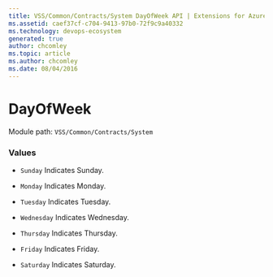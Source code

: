 ```yaml
---
title: VSS/Common/Contracts/System DayOfWeek API | Extensions for Azure DevOps Services
ms.assetid: caef37cf-c704-9413-97b0-72f9c9a40332
ms.technology: devops-ecosystem
generated: true
author: chcomley
ms.topic: article
ms.author: chcomley
ms.date: 08/04/2016
---
```


# DayOfWeek

Module path: `VSS/Common/Contracts/System`

### Values

- `Sunday` Indicates Sunday.

- `Monday` Indicates Monday.

- `Tuesday` Indicates Tuesday.

- `Wednesday` Indicates Wednesday.

- `Thursday` Indicates Thursday.

- `Friday` Indicates Friday.

- `Saturday` Indicates Saturday.
